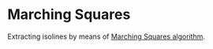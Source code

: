 # Marching Squares

Extracting isolines by means of [Marching Squares algorithm](https://en.wikipedia.org/wiki/Marching_squares).

